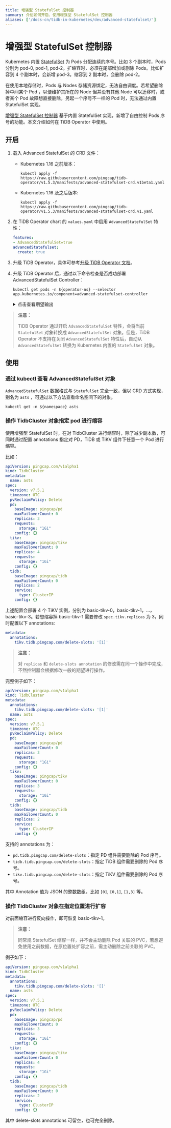 ```yaml
---
title: 增强型 StatefulSet 控制器
summary: 介绍如何开启、使用增强型 StatefulSet 控制器
aliases: ['/docs-cn/tidb-in-kubernetes/dev/advanced-statefulset/']
---
```


# 增强型 StatefulSet 控制器

Kubernetes 内置 [StatefulSet](https://kubernetes.io/docs/concepts/workloads/controllers/statefulset/) 为 Pods 分配连续的序号。比如 3 个副本时，Pods 分别为 pod-0, pod-1, pod-2。扩缩容时，必须在尾部增加或删除 Pods。比如扩容到 4 个副本时，会新增 pod-3。缩容到 2 副本时，会删除 pod-2。

在使用本地存储时，Pods 与 Nodes 存储资源绑定，无法自由调度。若希望删除掉中间某个 Pod ，以便维护其所在的 Node 但并没有其他 Node 可以迁移时，或者某个 Pod 故障想直接删除，另起一个序号不一样的 Pod 时，无法通过内置 StatefulSet 实现。

[增强型 StatefulSet 控制器](https://github.com/pingcap/advanced-statefulset) 基于内置 StatefulSet 实现，新增了自由控制 Pods 序号的功能。本文介绍如何在 TiDB Operator 中使用。

## 开启

1. 载入 Advanced StatefulSet 的 CRD 文件：

    * Kubernetes 1.16 之前版本：

        
        ```shell
        kubectl apply -f https://raw.githubusercontent.com/pingcap/tidb-operator/v1.5.3/manifests/advanced-statefulset-crd.v1beta1.yaml
        ```

    * Kubernetes 1.16 及之后版本:

        
        ```shell
        kubectl apply -f https://raw.githubusercontent.com/pingcap/tidb-operator/v1.5.3/manifests/advanced-statefulset-crd.v1.yaml
        ```

2. 在 TiDB Operator chart 的 `values.yaml` 中启用 `AdvancedStatefulSet` 特性：

    
    ```yaml
    features:
    - AdvancedStatefulSet=true
    advancedStatefulset:
      create: true
    ```

3. 升级 TiDB Operator，具体可参考[升级 TiDB Operator 文档](upgrade-tidb-operator.md)。

4. 升级 TiDB Operator 后，通过以下命令检查是否成功部署 AdvancedStatefulSet Controller：

        
    ```shell
    kubectl get pods -n ${operator-ns} --selector app.kubernetes.io/component=advanced-statefulset-controller
    ```

    <details>
    <summary>点击查看期望输出</summary>
    
    ```
    NAME                                               READY       STATUS    RESTARTS   AGE
    advanced-statefulset-controller-67885c5dd9-f522h   1/1         Running   0          10s
    ```
    
    </details>

> **注意：**
>
> TiDB Operator 通过开启 `AdvancedStatefulSet` 特性，会将当前 `StatefulSet` 对象转换成 `AdvancedStatefulSet` 对象。但是，TiDB Operator 不支持在关闭 `AdvancedStatefulSet` 特性后，自动从 `AdvancedStatefulSet` 转换为 Kubernetes 内置的 `StatefulSet` 对象。

## 使用

### 通过 kubectl 查看 AdvancedStatefulSet 对象

`AdvancedStatefulSet` 数据格式与 `StatefulSet` 完全一致，但以 CRD 方式实现，别名为 `asts` ，可通过以下方法查看命名空间下的对象。


```shell
kubectl get -n ${namespace} asts
```

### 操作 TidbCluster 对象指定 pod 进行缩容

使用增强型 StatefulSet 时，在对 TidbCluster 进行缩容时，除了减少副本数，可同时通过配置 annotations 指定对 PD，TiDB 或 TiKV 组件下任意一个 Pod 进行缩容。

比如：


```yaml
apiVersion: pingcap.com/v1alpha1
kind: TidbCluster
metadata:
  name: asts
spec:
  version: v7.5.1
  timezone: UTC
  pvReclaimPolicy: Delete
  pd:
    baseImage: pingcap/pd
    maxFailoverCount: 0
    replicas: 3
    requests:
      storage: "1Gi"
    config: {}
  tikv:
    baseImage: pingcap/tikv
    maxFailoverCount: 0
    replicas: 4
    requests:
      storage: "1Gi"
    config: {}
  tidb:
    baseImage: pingcap/tidb
    maxFailoverCount: 0
    replicas: 2
    service:
      type: ClusterIP
    config: {}
```

上述配置会部署 4 个 TiKV 实例，分别为 basic-tikv-0，basic-tikv-1，...，basic-tikv-3。若想缩容掉 basic-tikv-1 需要修改 `spec.tikv.replicas` 为 3，同时配置以下 annotations:


```yaml
metadata:
  annotations:
    tikv.tidb.pingcap.com/delete-slots: '[1]'
```

> **注意：**
>
> 对 `replicas` 和 `delete-slots annotation` 的修改需在同一个操作中完成，不然控制器会根据修改一般的期望进行操作。

完整例子如下：


```yaml
apiVersion: pingcap.com/v1alpha1
kind: TidbCluster
metadata:
  annotations:
    tikv.tidb.pingcap.com/delete-slots: '[1]'
  name: asts
spec:
  version: v7.5.1
  timezone: UTC
  pvReclaimPolicy: Delete
  pd:
    baseImage: pingcap/pd
    maxFailoverCount: 0
    replicas: 3
    requests:
      storage: "1Gi"
    config: {}
  tikv:
    baseImage: pingcap/tikv
    maxFailoverCount: 0
    replicas: 3
    requests:
      storage: "1Gi"
    config: {}
  tidb:
    baseImage: pingcap/tidb
    maxFailoverCount: 0
    replicas: 2
    service:
      type: ClusterIP
    config: {}
```

支持的 annotations 为：

- `pd.tidb.pingcap.com/delete-slots`：指定 PD 组件需要删除的 Pod 序号。
- `tidb.tidb.pingcap.com/delete-slots`：指定 TiDB 组件需要删除的 Pod 序号。
- `tikv.tidb.pingcap.com/delete-slots`：指定 TiKV 组件需要删除的 Pod 序号。

其中 Annotation 值为 JSON 的整数数组，比如 `[0]`, `[0,1]`, `[1,3]` 等。

### 操作 TidbCluster 对象在指定位置进行扩容

对前面缩容进行反向操作，即可恢复 basic-tikv-1。

> **注意：**
>
> 同常规 StatefulSet 缩容一样，并不会主动删除 Pod 关联的 PVC，若想避免使用之前数据，在原位置处扩容之前，需主动删除之前关联的 PVC。

例子如下：


```yaml
apiVersion: pingcap.com/v1alpha1
kind: TidbCluster
metadata:
  annotations:
    tikv.tidb.pingcap.com/delete-slots: '[]'
  name: asts
spec:
  version: v7.5.1
  timezone: UTC
  pvReclaimPolicy: Delete
  pd:
    baseImage: pingcap/pd
    maxFailoverCount: 0
    replicas: 3
    requests:
      storage: "1Gi"
    config: {}
  tikv:
    baseImage: pingcap/tikv
    maxFailoverCount: 0
    replicas: 4
    requests:
      storage: "1Gi"
    config: {}
  tidb:
    baseImage: pingcap/tidb
    maxFailoverCount: 0
    replicas: 2
    service:
      type: ClusterIP
    config: {}
```

其中 delete-slots annotations 可留空，也可完全删除。
